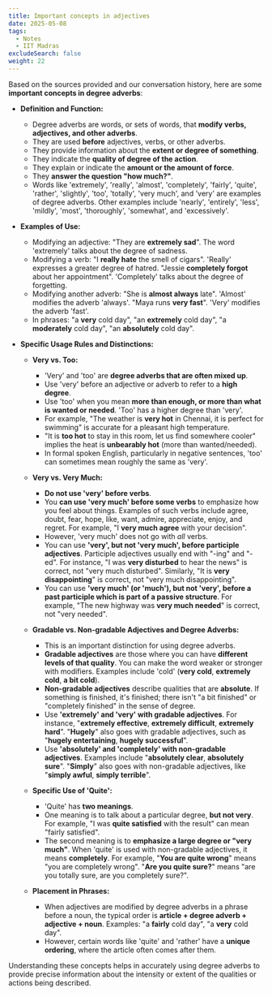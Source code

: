 ```yaml
---
title: Important concepts in adjectives
date: 2025-05-08
tags:
  - Notes 
  - IIT Madras
excludeSearch: false
weight: 22
---
```


Based on the sources provided and our conversation history, here are some **important concepts in degree adverbs**:

*   **Definition and Function:**
    *   Degree adverbs are words, or sets of words, that **modify verbs, adjectives, and other adverbs**.
    *   They are used **before** adjectives, verbs, or other adverbs.
    *   They provide information about the **extent or degree of something**.
    *   They indicate the **quality of degree of the action**.
    *   They explain or indicate the **amount or the amount of force**.
    *   They **answer the question "how much?"**.
    *   Words like 'extremely', 'really', 'almost', 'completely', 'fairly', 'quite', 'rather', 'slightly', 'too', 'totally', 'very much', and 'very' are examples of degree adverbs. Other examples include 'nearly', 'entirely', 'less', 'mildly', 'most', 'thoroughly', 'somewhat', and 'excessively'.

*   **Examples of Use:**
    *   Modifying an adjective: "They are **extremely sad**". The word 'extremely' talks about the degree of sadness.
    *   Modifying a verb: "I **really hate** the smell of cigars". 'Really' expresses a greater degree of hatred. "Jessie **completely forgot** about her appointment". 'Completely' talks about the degree of forgetting.
    *   Modifying another adverb: "She is **almost always** late". 'Almost' modifies the adverb 'always'. "Maya runs **very fast**". 'Very' modifies the adverb 'fast'.
    *   In phrases: "a **very** cold day", "an **extremely** cold day", "a **moderately** cold day", "an **absolutely** cold day".

*   **Specific Usage Rules and Distinctions:**

    *   **Very vs. Too:**
        *   'Very' and 'too' are **degree adverbs that are often mixed up**.
        *   Use 'very' before an adjective or adverb to refer to a **high degree**.
        *   Use 'too' when you mean **more than enough, or more than what is wanted or needed**. 'Too' has a higher degree than 'very'.
        *   For example, "The weather is **very hot** in Chennai, it is perfect for swimming" is accurate for a pleasant high temperature.
        *   "It is **too hot** to stay in this room, let us find somewhere cooler" implies the heat is **unbearably hot** (more than wanted/needed).
        *   In formal spoken English, particularly in negative sentences, 'too' can sometimes mean roughly the same as 'very'.

    *   **Very vs. Very Much:**
        *   **Do not use 'very' before verbs**.
        *   You **can use 'very much' before some verbs** to emphasize how you feel about things. Examples of such verbs include agree, doubt, fear, hope, like, want, admire, appreciate, enjoy, and regret. For example, "I **very much agree** with your decision".
        *   However, 'very much' does not go with *all* verbs.
        *   You can use **'very', but not 'very much', before participle adjectives**. Participle adjectives usually end with "-ing" and "-ed". For instance, "I was **very disturbed** to hear the news" is correct, not "very much disturbed". Similarly, "It is **very disappointing**" is correct, not "very much disappointing".
        *   You can use **'very much' (or 'much'), but not 'very', before a past participle which is part of a passive structure**. For example, "The new highway was **very much needed**" is correct, not "very needed".

    *   **Gradable vs. Non-gradable Adjectives and Degree Adverbs:**
        *   This is an important distinction for using degree adverbs.
        *   **Gradable adjectives** are those where you can have **different levels of that quality**. You can make the word weaker or stronger with modifiers. Examples include 'cold' (**very cold**, **extremely cold**, **a bit cold**).
        *   **Non-gradable adjectives** describe qualities that are **absolute**. If something is finished, it's finished; there isn't "a bit finished" or "completely finished" in the sense of degree.
        *   Use **'extremely' and 'very' with gradable adjectives**. For instance, "**extremely effective**, **extremely difficult**, **extremely hard**". "**Hugely**" also goes with gradable adjectives, such as "**hugely entertaining**, **hugely successful**".
        *   Use **'absolutely' and 'completely' with non-gradable adjectives**. Examples include "**absolutely clear**, **absolutely sure**". "**Simply**" also goes with non-gradable adjectives, like "**simply awful**, **simply terrible**".

    *   **Specific Use of 'Quite':**
        *   'Quite' has **two meanings**.
        *   One meaning is to talk about a particular degree, **but not very**. For example, "I was **quite satisfied** with the result" can mean "fairly satisfied".
        *   The second meaning is to **emphasize a large degree or "very much"**. When 'quite' is used with non-gradable adjectives, it means **completely**. For example, "**You are quite wrong**" means "you are completely wrong". "**Are you quite sure?**" means "are you totally sure, are you completely sure?".

    *   **Placement in Phrases:**
        *   When adjectives are modified by degree adverbs in a phrase before a noun, the typical order is **article + degree adverb + adjective + noun**. Examples: "a **fairly** cold day", "a **very** cold day".
        *   However, certain words like 'quite' and 'rather' have a **unique ordering**, where the article often comes after them.

Understanding these concepts helps in accurately using degree adverbs to provide precise information about the intensity or extent of the qualities or actions being described.